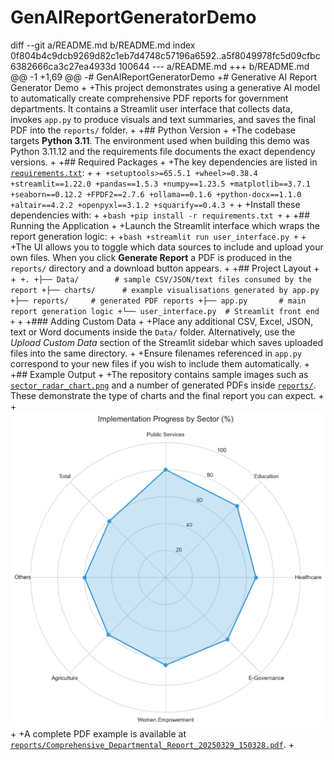 # GenAIReportGeneratorDemo
diff --git a/README.md b/README.md
index 0f804b4c9dcb9269d82c1eb7d4748c57196a6592..a5f8049978fc5d09cfbc6382666ca3c27ea4933d 100644
--- a/README.md
+++ b/README.md
@@ -1 +1,69 @@
-# GenAIReportGeneratorDemo
+# Generative AI Report Generator Demo
+
+This project demonstrates using a generative AI model to automatically create comprehensive PDF reports for government departments. It contains a Streamlit user interface that collects data, invokes `app.py` to produce visuals and text summaries, and saves the final PDF into the `reports/` folder.
+
+## Python Version
+
+The codebase targets **Python 3.11**. The environment used when building this demo was Python 3.11.12 and the requirements file documents the exact dependency versions.
+
+## Required Packages
+
+The key dependencies are listed in [`requirements.txt`](requirements.txt):
+
+```
+setuptools>=65.5.1
+wheel>=0.38.4
+streamlit==1.22.0
+pandas==1.5.3
+numpy==1.23.5
+matplotlib==3.7.1
+seaborn==0.12.2
+FPDF2==2.7.6
+ollama==0.1.6
+python-docx==1.1.0
+altair==4.2.2
+openpyxl==3.1.2
+squarify==0.4.3
+```
+
+Install these dependencies with:
+
+```bash
+pip install -r requirements.txt
+```
+
+## Running the Application
+
+Launch the Streamlit interface which wraps the report generation logic:
+
+```bash
+streamlit run user_interface.py
+```
+
+The UI allows you to toggle which data sources to include and upload your own files. When you click **Generate Report** a PDF is produced in the `reports/` directory and a download button appears.
+
+## Project Layout
+
+```
+.
+├── Data/        # sample CSV/JSON/text files consumed by the report
+├── charts/      # example visualisations generated by app.py
+├── reports/     # generated PDF reports
+├── app.py       # main report generation logic
+└── user_interface.py  # Streamlit front end
+```
+
+### Adding Custom Data
+
+Place any additional CSV, Excel, JSON, text or Word documents inside the `Data/` folder. Alternatively, use the *Upload Custom Data* section of the Streamlit sidebar which saves uploaded files into the same directory.
+
+Ensure filenames referenced in `app.py` correspond to your new files if you wish to include them automatically.
+
+## Example Output
+
+The repository contains sample images such as [`sector_radar_chart.png`](sector_radar_chart.png) and a number of generated PDFs inside [`reports/`](reports/). These demonstrate the type of charts and the final report you can expect.
+
+![Example chart](sector_radar_chart.png)
+
+A complete PDF example is available at [`reports/Comprehensive_Departmental_Report_20250329_150328.pdf`](reports/Comprehensive_Departmental_Report_20250329_150328.pdf).
+
